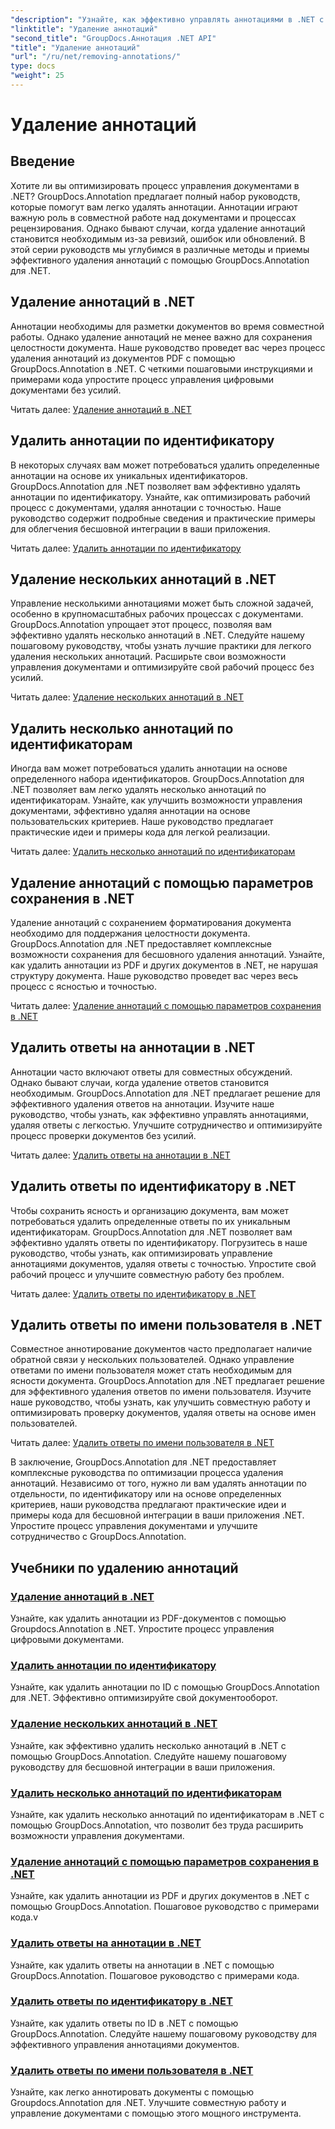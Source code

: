 ```yaml
---
"description": "Узнайте, как эффективно управлять аннотациями в .NET с помощью учебных пособий GroupDocs.Annotation. Оптимизируйте свой документооборот и улучшите совместную работу без проблем."
"linktitle": "Удаление аннотаций"
"second_title": "GroupDocs.Аннотация .NET API"
"title": "Удаление аннотаций"
"url": "/ru/net/removing-annotations/"
type: docs
"weight": 25
---
```


# Удаление аннотаций

## Введение

Хотите ли вы оптимизировать процесс управления документами в .NET? GroupDocs.Annotation предлагает полный набор руководств, которые помогут вам легко удалять аннотации. Аннотации играют важную роль в совместной работе над документами и процессах рецензирования. Однако бывают случаи, когда удаление аннотаций становится необходимым из-за ревизий, ошибок или обновлений. В этой серии руководств мы углубимся в различные методы и приемы эффективного удаления аннотаций с помощью GroupDocs.Annotation для .NET.

## Удаление аннотаций в .NET
Аннотации необходимы для разметки документов во время совместной работы. Однако удаление аннотаций не менее важно для сохранения целостности документа. Наше руководство проведет вас через процесс удаления аннотаций из документов PDF с помощью GroupDocs.Annotation в .NET. С четкими пошаговыми инструкциями и примерами кода упростите процесс управления цифровыми документами без усилий.

Читать далее: [Удаление аннотаций в .NET](./remove-annotations/)

## Удалить аннотации по идентификатору
В некоторых случаях вам может потребоваться удалить определенные аннотации на основе их уникальных идентификаторов. GroupDocs.Annotation для .NET позволяет вам эффективно удалять аннотации по идентификатору. Узнайте, как оптимизировать рабочий процесс с документами, удаляя аннотации с точностью. Наше руководство содержит подробные сведения и практические примеры для облегчения бесшовной интеграции в ваши приложения.

Читать далее: [Удалить аннотации по идентификатору](./remove-annotations-by-id/)

## Удаление нескольких аннотаций в .NET
Управление несколькими аннотациями может быть сложной задачей, особенно в крупномасштабных рабочих процессах с документами. GroupDocs.Annotation упрощает этот процесс, позволяя вам эффективно удалять несколько аннотаций в .NET. Следуйте нашему пошаговому руководству, чтобы узнать лучшие практики для легкого удаления нескольких аннотаций. Расширьте свои возможности управления документами и оптимизируйте свой рабочий процесс без усилий.

Читать далее: [Удаление нескольких аннотаций в .NET](./remove-multiple-annotations/)

## Удалить несколько аннотаций по идентификаторам
Иногда вам может потребоваться удалить аннотации на основе определенного набора идентификаторов. GroupDocs.Annotation для .NET позволяет вам легко удалять несколько аннотаций по идентификаторам. Узнайте, как улучшить возможности управления документами, эффективно удаляя аннотации на основе пользовательских критериев. Наше руководство предлагает практические идеи и примеры кода для легкой реализации.

Читать далее: [Удалить несколько аннотаций по идентификаторам](./remove-multiple-annotations-by-ids/)

## Удаление аннотаций с помощью параметров сохранения в .NET
Удаление аннотаций с сохранением форматирования документа необходимо для поддержания целостности документа. GroupDocs.Annotation для .NET предоставляет комплексные возможности сохранения для бесшовного удаления аннотаций. Узнайте, как удалить аннотации из PDF и других документов в .NET, не нарушая структуру документа. Наше руководство проведет вас через весь процесс с ясностью и точностью.

Читать далее: [Удаление аннотаций с помощью параметров сохранения в .NET](./remove-annotations-using-save-options/)

## Удалить ответы на аннотации в .NET
Аннотации часто включают ответы для совместных обсуждений. Однако бывают случаи, когда удаление ответов становится необходимым. GroupDocs.Annotation для .NET предлагает решение для эффективного удаления ответов на аннотации. Изучите наше руководство, чтобы узнать, как эффективно управлять аннотациями, удаляя ответы с легкостью. Улучшите сотрудничество и оптимизируйте процесс проверки документов без усилий.

Читать далее: [Удалить ответы на аннотации в .NET](./remove-replies-to-annotations/)

## Удалить ответы по идентификатору в .NET
Чтобы сохранить ясность и организацию документа, вам может потребоваться удалить определенные ответы по их уникальным идентификаторам. GroupDocs.Annotation для .NET позволяет вам эффективно удалять ответы по идентификатору. Погрузитесь в наше руководство, чтобы узнать, как оптимизировать управление аннотациями документов, удаляя ответы с точностью. Упростите свой рабочий процесс и улучшите совместную работу без проблем.

Читать далее: [Удалить ответы по идентификатору в .NET](./remove-replies-by-id/)

## Удалить ответы по имени пользователя в .NET
Совместное аннотирование документов часто предполагает наличие обратной связи у нескольких пользователей. Однако управление ответами по имени пользователя может стать необходимым для ясности документа. GroupDocs.Annotation для .NET предлагает решение для эффективного удаления ответов по имени пользователя. Изучите наше руководство, чтобы узнать, как улучшить совместную работу и оптимизировать проверку документов, удаляя ответы на основе имен пользователей.

Читать далее: [Удалить ответы по имени пользователя в .NET](./remove-replies-by-username/)

В заключение, GroupDocs.Annotation для .NET предоставляет комплексные руководства по оптимизации процесса удаления аннотаций. Независимо от того, нужно ли вам удалять аннотации по отдельности, по идентификатору или на основе определенных критериев, наши руководства предлагают практические идеи и примеры кода для бесшовной интеграции в ваши приложения .NET. Упростите процесс управления документами и улучшите сотрудничество с GroupDocs.Annotation.
## Учебники по удалению аннотаций
### [Удаление аннотаций в .NET](./remove-annotations/)
Узнайте, как удалить аннотации из PDF-документов с помощью Groupdocs.Annotation в .NET. Упростите процесс управления цифровыми документами.
### [Удалить аннотации по идентификатору](./remove-annotations-by-id/)
Узнайте, как удалить аннотации по ID с помощью GroupDocs.Annotation для .NET. Эффективно оптимизируйте свой документооборот.
### [Удаление нескольких аннотаций в .NET](./remove-multiple-annotations/)
Узнайте, как эффективно удалить несколько аннотаций в .NET с помощью GroupDocs.Annotation. Следуйте нашему пошаговому руководству для бесшовной интеграции в ваши приложения.
### [Удалить несколько аннотаций по идентификаторам](./remove-multiple-annotations-by-ids/)
Узнайте, как удалить несколько аннотаций по идентификаторам в .NET с помощью GroupDocs.Annotation, что позволит без труда расширить возможности управления документами.
### [Удаление аннотаций с помощью параметров сохранения в .NET](./remove-annotations-using-save-options/)
Узнайте, как удалить аннотации из PDF и других документов в .NET с помощью GroupDocs.Annotation. Пошаговое руководство с примерами кода.v
### [Удалить ответы на аннотации в .NET](./remove-replies-to-annotations/)
Узнайте, как удалить ответы на аннотации в .NET с помощью GroupDocs.Annotation. Пошаговое руководство с примерами кода.
### [Удалить ответы по идентификатору в .NET](./remove-replies-by-id/)
Узнайте, как удалить ответы по ID в .NET с помощью GroupDocs.Annotation. Следуйте нашему пошаговому руководству для эффективного управления аннотациями документов.
### [Удалить ответы по имени пользователя в .NET](./remove-replies-by-username/)
Узнайте, как легко аннотировать документы с помощью Groupdocs.Annotation для .NET. Улучшите совместную работу и управление документами с помощью этого мощного инструмента.